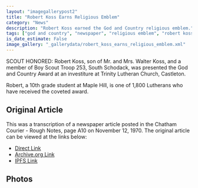 ```yaml
---
layout: "imagegallerypost2"
title: "Robert Koss Earns Religious Emblem"
category: "News"
description: "Robert Koss earned the God and Country religious emblem."
tags: ["god and country", "newspaper", "religious emblem", "robert koss", "the chatam courier", "trinity lutheran church", "troop 253"]
is_date_estimate: False
image_gallery: "_gallerydata/robert_koss_earns_religious_emblem.xml"
---
```


SCOUT HONORED: Robert Koss, son of Mr. and Mrs. Walter Koss, and a member of Boy Scout Troop 253, South Schodack, was presented the God and Country Award at an investiture at Trinity Lutheran Church, Castleton.

Robert, a 10th grade student at Maple Hill, is one of 1,800 Lutherans who have received the coveted award.

## Original Article

This was a transcription of a newspaper article posted in the Chatham Courier - Rough Notes, page A10 on November 12, 1970.  The original article can be viewed at the links below:

* [Direct Link](https://files.bsatroop53.com/newspapers/1970/chatham_courier_1970_nov_12_koss_religious_award.pdf)
* [Archive.org Link](https://archive.org/details/chatham_courier_1970_nov_12_koss_religious_award)
* [IPFS Link](https://gateway.pinata.cloud/ipfs/QmV2mNt3iUb2qVT4xemr4jgjKWYyvayz2Las6BJqgVeHUe)

## Photos


